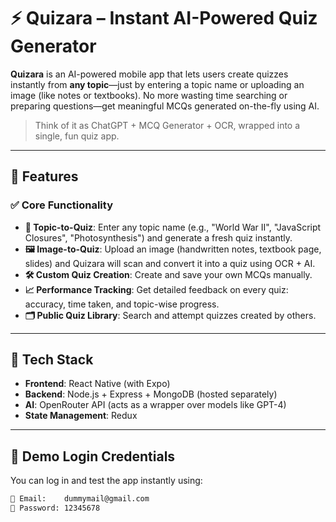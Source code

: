 # ⚡ Quizara – Instant AI-Powered Quiz Generator

**Quizara** is an AI-powered mobile app that lets users create quizzes instantly from **any topic**—just by entering a topic name or uploading an image (like notes or textbooks). No more wasting time searching or preparing questions—get meaningful MCQs generated on-the-fly using AI.

> Think of it as ChatGPT + MCQ Generator + OCR, wrapped into a single, fun quiz app.

---

## 🚀 Features

### ✅ Core Functionality
- **🧠 Topic-to-Quiz**: Enter any topic name (e.g., "World War II", "JavaScript Closures", "Photosynthesis") and generate a fresh quiz instantly.
- **🖼️ Image-to-Quiz**: Upload an image (handwritten notes, textbook page, slides) and Quizara will scan and convert it into a quiz using OCR + AI.
- **🛠️ Custom Quiz Creation**: Create and save your own MCQs manually.
- **📈 Performance Tracking**: Get detailed feedback on every quiz: accuracy, time taken, and topic-wise progress.
- **🗂️ Public Quiz Library**: Search and attempt quizzes created by others.

---

## 🔧 Tech Stack

- **Frontend**: React Native (with Expo)
- **Backend**: Node.js + Express + MongoDB (hosted separately)
- **AI**: OpenRouter API (acts as a wrapper over models like GPT-4)
- **State Management**: Redux

---

## 🧪 Demo Login Credentials

You can log in and test the app instantly using:

```txt
📧 Email:    dummymail@gmail.com
🔑 Password: 12345678
